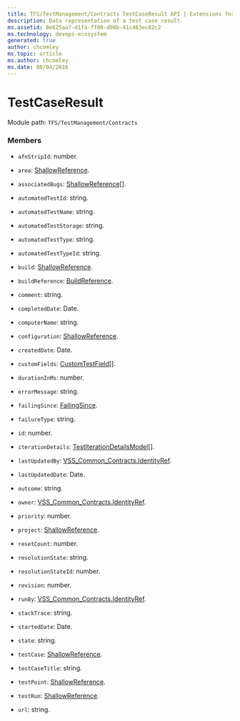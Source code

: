```yaml
---
title: TFS/TestManagement/Contracts TestCaseResult API | Extensions for Azure DevOps Services
description: Data representation of a test case result.
ms.assetid: 8e625aa7-d1fa-ff00-d98b-41c483ec82c2
ms.technology: devops-ecosystem
generated: true
author: chcomley
ms.topic: article
ms.author: chcomley
ms.date: 08/04/2016
---
```


# TestCaseResult

Module path: `TFS/TestManagement/Contracts`

### Members

* `afnStripId`: number.

* `area`: [ShallowReference](../../../TFS/TestManagement/Contracts/ShallowReference.md).

* `associatedBugs`: [ShallowReference](../../../TFS/TestManagement/Contracts/ShallowReference.md)[].

* `automatedTestId`: string.

* `automatedTestName`: string.

* `automatedTestStorage`: string.

* `automatedTestType`: string.

* `automatedTestTypeId`: string.

* `build`: [ShallowReference](../../../TFS/TestManagement/Contracts/ShallowReference.md).

* `buildReference`: [BuildReference](../../../TFS/TestManagement/Contracts/BuildReference.md).

* `comment`: string.

* `completedDate`: Date.

* `computerName`: string.

* `configuration`: [ShallowReference](../../../TFS/TestManagement/Contracts/ShallowReference.md).

* `createdDate`: Date.

* `customFields`: [CustomTestField](../../../TFS/TestManagement/Contracts/CustomTestField.md)[].

* `durationInMs`: number.

* `errorMessage`: string.

* `failingSince`: [FailingSince](../../../TFS/TestManagement/Contracts/FailingSince.md).

* `failureType`: string.

* `id`: number.

* `iterationDetails`: [TestIterationDetailsModel](../../../TFS/TestManagement/Contracts/TestIterationDetailsModel.md)[].

* `lastUpdatedBy`: [VSS_Common_Contracts.IdentityRef](../../../VSS/WebApi/Contracts/IdentityRef.md).

* `lastUpdatedDate`: Date.

* `outcome`: string.

* `owner`: [VSS_Common_Contracts.IdentityRef](../../../VSS/WebApi/Contracts/IdentityRef.md).

* `priority`: number.

* `project`: [ShallowReference](../../../TFS/TestManagement/Contracts/ShallowReference.md).

* `resetCount`: number.

* `resolutionState`: string.

* `resolutionStateId`: number.

* `revision`: number.

* `runBy`: [VSS_Common_Contracts.IdentityRef](../../../VSS/WebApi/Contracts/IdentityRef.md).

* `stackTrace`: string.

* `startedDate`: Date.

* `state`: string.

* `testCase`: [ShallowReference](../../../TFS/TestManagement/Contracts/ShallowReference.md).

* `testCaseTitle`: string.

* `testPoint`: [ShallowReference](../../../TFS/TestManagement/Contracts/ShallowReference.md).

* `testRun`: [ShallowReference](../../../TFS/TestManagement/Contracts/ShallowReference.md).

* `url`: string.
